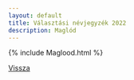 ```yaml
---
layout: default
title: Választási névjegyzék 2022
description: Maglód
---
```


{% include Maglood.html %}

[Vissza](./)